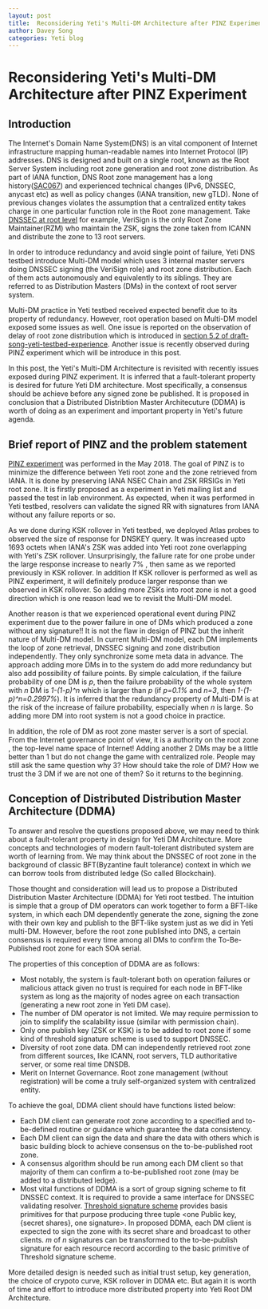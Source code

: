 ```yaml
---
layout: post
title:  Reconsidering Yeti's Multi-DM Architecture after PINZ Experiment
author: Davey Song
categories: Yeti blog
---
```


# Reconsidering Yeti's Multi-DM Architecture after PINZ Experiment

## Introduction

The Internet's Domain Name System(DNS) is an vital component of Internet infrastructure mapping human-readable names into Internet Protocol (IP) addresses. DNS is designed and built on a single root, known as the Root Server System including root zone generation and root zone distribution. As part of IANA function, DNS Root zone management has a long history([SAC067](https://www.icann.org/en/system/files/files/sac-067-en.pdf)) and experienced technical changes (IPv6, DNSSEC, anycast etc) as well as policy changes (IANA transition, new gTLD). None of previous changes violates the assumption that a centralized entity takes charge in one particular function role in the Root zone management. Take [DNSSEC at root level](http://www.root-dnssec.org/wp-content/uploads/2010/06/draft-icann-dnssec-arch-v1dot4.pdf) for example, VeriSign is the only Root Zone Maintainer(RZM) who maintain the ZSK, signs the zone taken from ICANN and distribute the zone to 13 root servers. 

In order to introduce redundancy and avoid single point of failure, Yeti DNS testbed introduce Multi-DM model which uses 3 internal master servers doing DNSSEC signing (the VeriSign role) and root zone distribution. Each of them acts autonomously and equivalently to its siblings. They are referred to as Distribution Masters (DMs) in the context of root server system. 

Multi-DM practice in Yeti testbed received expected benefit due to its property of redundancy. However, root operation based on Multi-DM model exposed some issues as well. One issue is reported on the observation of delay of root zone distribution which is introduced in [section 5.2 of draft-song-yeti-testbed-experience](https://tools.ietf.org/html/draft-song-yeti-testbed-experience-10#section-5.2). Another issue is recently observed during PINZ experiment which will be introduce in this post.

In this post, the Yeti's Multi-DM Architecture is revisited with recently issues exposed during PINZ experiment. It is inferred that a fault-tolerant property is desired for future Yeti DM architecture. Most specifically, a  consensus should be achieve before any signed zone be published. It is proposed in conclusion that a Distributed Distribtion Master Architecuture (DDMA) is worth of doing as an experiment and important property in Yeti's future agenda.

## Brief report of PINZ and the problem statement
[PINZ experiment](http://yeti-dns.org/yeti/blog/2018/05/01/Experiment-plan-for-PINZ.html) was performed in the May 2018. The goal of PINZ is to minimize the difference between Yeti root zone and the zone retrieved from IANA. It is done by preserving IANA NSEC Chain and ZSK RRSIGs in Yeti root zone. It is firstly proposed as a experiment in Yeti mailing list and passed the test in lab environment. As expected, when it was performed in Yeti testbed, resolvers can validate the signed RR with signatures from IANA without any failure reports or so. 

As we done during KSK rollover in Yeti testbed, we deployed Atlas probes to observed the size of response for DNSKEY query. It was increased upto 1693 octets when IANA's ZSK was added into Yeti root zone overlapping with Yeti's ZSK rollover. Unsurprisingly, the failure rate for one probe under the large response increase to nearly 7% , then same as we reported previously in KSK rollover. In addition If KSK rollover is performed as well as PINZ experiment, it will definitely produce larger response than we observed in KSK rollover. So adding more ZSKs into root zone is not a good direction which is one reason lead we to revisit the Multi-DM model. 

Another reason is that we experienced operational event during PINZ experiment due to the power failure in one of DMs which produced a zone without any signature!! It is not the flaw in design of PINZ but the inherit nature of Multi-DM model. In current Multi-DM model, each DM implements the loop of zone retrieval, DNSSEC signing and zone distribution independently. They only synchronize some meta data in advance. The approach adding more DMs in to the system do add more redundancy but also add possibility of failure points. By simple calculation, if the failure probability of one DM is *p*, then the failure probability of the whole system with *n* DM is *1-(1-p)^n* which is larger than *p* (if *p=0.1%* and *n=3*, then *1-(1-p)^n=0.2997%*). It is inferred that the redundancy property of Multi-DM is at the risk of the increase of failure probability, especially when *n* is large. So adding more DM into root system is not a good choice in practice.

In addition, the role of DM as root zone master server is a sort of special. From the Internet governance point of view, it is a authority on the root zone , the top-level name space of Internet! Adding another 2 DMs may be a little better than 1 but do not change the game with centralized role. People may still ask the same question why 3? How should take the role of DM? How we trust the 3 DM if we are not one of them? So it returns to the beginning. 

## Conception of Distributed Distribution Master Architecture (DDMA)

To answer and resolve the questions proposed above, we may need to think about a fault-tolerant property in design for Yeti DM Architecture. More concepts and technologies of modern fault-tolerant distributed system are worth of learning from. We may think about the DNSSEC of root zone in the background of classic BFT(Byzantine fault tolerance) context in which we can borrow tools from distributed ledge (So called Blockchain). 

Those thought and consideration will lead us to propose a Distributed Distribution Master Architecture (DDMA) for Yeti root testbed. The intuition is simple that a group of DM operators can work together to form a BFT-like system, in which each DM dependently generate the zone, signing the zone with their own key and publish to the BFT-like system just as we did in Yeti multi-DM. However, before the root zone published into DNS, a certain consensus is required every time among all DMs to confirm the To-Be-Published root zone for each SOA serial. 

The properties of this conception of DDMA are as follows:

* Most notably, the system is fault-tolerant both on operation failures or malicious attack given no trust is required for each node in BFT-like system as long as the majority of nodes agree on each transaction (generating a new root zone in Yeti DM case).
* The number of DM operator is not limited. We may require permission to join to simplify the scalability issue (similar with permission chain).
* Only one publish key (ZSK or KSK) is to be added to root zone if some kind of threshold signature scheme is used to support DNSSEC.
* Diversity of root zone data. DM can independently retrieved root zone from different sources, like ICANN, root servers, TLD authoritative server, or some real time DNSDB.
* Merit on Internet Governance. Root zone management (without registration) will be come a truly self-organized system with centralized entity. 

To achieve the goal, DDMA client should have functions listed below:

* Each DM client can generate root zone according to a specified and to-be-defined routine or guidance which guarantee the data consistency.
* Each DM client can sign the data and share the data with others which is basic building block to achieve consensus on the to-be-published root zone.
* A consensus algorithm should be run among each DM client so that majority of them can confirm a to-be-published root zone (may be added to a distributed ledge).
* Most vital functions of DDMA is a sort of group signing scheme to fit DNSSEC context. It is required to provide a same interface for DNSSEC validating resolver. [Threshold signature scheme](https://en.wikipedia.org/wiki/Threshold_cryptosystem) provides basis primitives for that purpose producing  three tuple <one Public key, {secret shares}, one signature>. In proposed DDMA, each DM client is expected to sign the zone with its secret share and broadcast to other clients. *m* of *n* signatures can be transformed to the to-be-publish signature for each resource record according to the basic primitive of Threshold signature scheme. 

More detailed design is needed such as initial trust setup, key generation, the choice of crypoto curve, KSK rollover in DDMA etc. But again it is worth of time and effort to introduce more distributed property into Yeti Root DM Architecture.
